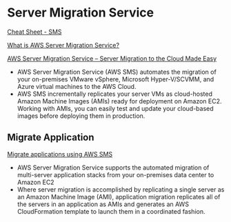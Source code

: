 # Server Migration Service

[Cheat Sheet - SMS](https://tutorialsdojo.com/aws-server-migration-service-sms)

[What is AWS Server Migration Service?](https://docs.aws.amazon.com/server-migration-service/latest/userguide/server-migration.html)

[AWS Server Migration Service – Server Migration to the Cloud Made Easy](https://aws.amazon.com/blogs/apn/aws-server-migration-service-server-migration-to-the-cloud-made-easy)

- AWS Server Migration Service (AWS SMS) automates the migration of your on-premises VMware vSphere, Microsoft Hyper-V/SCVMM, and Azure virtual machines to the AWS Cloud.
- AWS SMS incrementally replicates your server VMs as cloud-hosted Amazon Machine Images (AMIs) ready for deployment on Amazon EC2. Working with AMIs, you can easily test and update your cloud-based images before deploying them in production.


## Migrate Application

[Migrate applications using AWS SMS](https://docs.aws.amazon.com/server-migration-service/latest/userguide/application-migration.html)

- AWS Server Migration Service supports the automated migration of multi-server application stacks from your on-premises data center to Amazon EC2
- Where server migration is accomplished by replicating a single server as an Amazon Machine Image (AMI), application migration replicates all of the servers in an application as AMIs and generates an AWS CloudFormation template to launch them in a coordinated fashion.